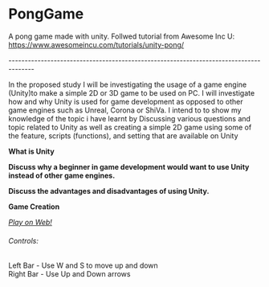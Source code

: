 # PongGame
A pong game made with unity. Follwed tutorial from Awesome Inc U: https://www.awesomeincu.com/tutorials/unity-pong/

--------------------------------------------------------------------------------------<br />

In the proposed study I will be investigating the usage of a game engine (Unity)to make a simple 2D or 3D game to be used on PC. I will investigate how and why Unity is used for game development as opposed to other game engines such as Unreal, Corona or ShiVa. I intend to to show my knowledge of the topic i have learnt by Discussing various questions and topic related to Unity as well as creating a simple 2D game using some of the feature, scripts (functions), and setting that are available on Unity <br />

**What is Unity**<br />


**Discuss why a beginner in game development would want to use Unity instead of other game engines.**<br />


**Discuss the advantages and disadvantages of using Unity.**<br />


**Game Creation**<br />

*[Play on Web!](http://KayleneRameka.github.io/)*

###### Controls: <br />
Left Bar - Use W and S to move up and down <br />
Right Bar - Use Up and Down arrows
